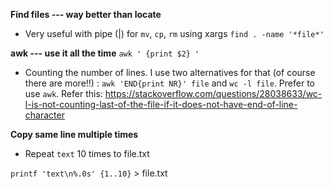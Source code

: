 **Find files --- way better than locate**

- Very useful with pipe (|) for `mv`, `cp`, `rm` using xargs
`find . -name '*file*' `

**awk --- use it all the time**
`awk ' {print $2} '`

- Counting the number of lines.
I use two alternatives for that (of course there are more!!) : `awk 'END{print NR}' file` and `wc -l file`. Prefer to use `awk`. Refer this: https://stackoverflow.com/questions/28038633/wc-l-is-not-counting-last-of-the-file-if-it-does-not-have-end-of-line-character

**Copy same line multiple times**
- Repeat `text` 10 times to file.txt

`printf 'text\n%.0s' {1..10}` > file.txt
